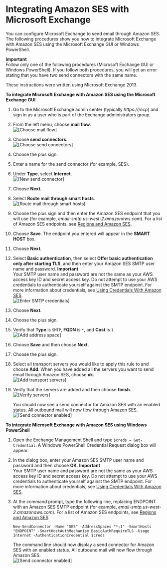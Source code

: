 # Integrating Amazon SES with Microsoft Exchange<a name="send-email-exchange"></a>

You can configure Microsoft Exchange to send email through Amazon SES\. The following procedures show you how to integrate Microsoft Exchange with Amazon SES using the Microsoft Exchange GUI or Windows PowerShell\.

**Important**  
Follow only one of the following procedures \(Microsoft Exchange GUI or Windows PowerShell\)\. If you follow both procedures, you will get an error stating that you have two send connectors with the same name\.

These instructions were written using Microsoft Exchange 2013\.

**To integrate Microsoft Exchange with Amazon SES using the Microsoft Exchange GUI**

1. Go to the Microsoft Exchange admin center \(typically *https://<CASServerName>/ecp*\) and sign in as a user who is part of the Exchange administrators group\.

1. From the left menu, choose **mail flow**\.  
![\[Choose mail flow\]](http://docs.aws.amazon.com/ses/latest/DeveloperGuide/images/exchange_integration_mail_flow.png)

1. Choose **send connectors**\.  
![\[Choose send connectors\]](http://docs.aws.amazon.com/ses/latest/DeveloperGuide/images/exchange_integration_send_connectors.png)

1. Choose the plus sign\.

1. Enter a name for the send connector \(for example, SES\)\.

1. Under **Type**, select **Internet**\.  
![\[New send connector\]](http://docs.aws.amazon.com/ses/latest/DeveloperGuide/images/exchange_integration_new_send_connector.png)

1. Choose **Next**\.

1. Select **Route mail through smart hosts**\.  
![\[Route mail through smart hosts\]](http://docs.aws.amazon.com/ses/latest/DeveloperGuide/images/exchange_integration_smart_host.png)

1. Choose the plus sign and then enter the Amazon SES endpoint that you will use \(for example, *email\-smtp\.us\-west\-2\.amazonaws\.com*\)\. For a list of Amazon SES endpoints, see [Regions and Amazon SES](regions.md)\.

1. Choose **Save**\. The endpoint you entered will appear in the **SMART HOST** box\.

1. Choose **Next**\.

1. Select **Basic authentication**, then select **Offer basic authentication only after starting TLS**, and then enter your Amazon SES SMTP user name and password\.
**Important**  
Your SMTP user name and password are not the same as your AWS access key ID and secret access key\. Do not attempt to use your AWS credentials to authenticate yourself against the SMTP endpoint\. For more information about credentials, see [Using Credentials With Amazon SES](using-credentials.md)\.  
![\[Enter SMTP credentials\]](http://docs.aws.amazon.com/ses/latest/DeveloperGuide/images/exchange_integration_smtp_credentials.png)

1. Choose **Next**\.

1. Choose the plus sign\.

1. Verify that **Type** is `SMTP`, **FQDN** is `*`, and **Cost** is `1`\.   
![\[Add address space\]](http://docs.aws.amazon.com/ses/latest/DeveloperGuide/images/exchange_integration_address_space.png)

1. Choose **Save** and then choose **Next**\.

1. Choose the plus sign\.

1. Select all transport servers you would like to apply this rule to and choose **Add**\. When you have added all the servers you want to send email through Amazon SES, choose **ok**\.  
![\[Add transport servers\]](http://docs.aws.amazon.com/ses/latest/DeveloperGuide/images/exchange_integration_transport_servers.png)

1. Verify that the servers are added and then choose **finish**\.  
![\[Verify servers\]](http://docs.aws.amazon.com/ses/latest/DeveloperGuide/images/exchange_integration_confirm_servers.png)

   You should now see a send connector for Amazon SES with an enabled status\. All outbound mail will now flow through Amazon SES\.  
![\[Send connector enabled\]](http://docs.aws.amazon.com/ses/latest/DeveloperGuide/images/exchange_integration_connector_enabled_GUI.png)

**To integrate Microsoft Exchange with Amazon SES using Windows PowerShell**

1. Open the Exchange Management Shell and type `$creds = Get-Credential`\. A Windows PowerShell Credential Request dialog box will appear\.

1. In the dialog box, enter your Amazon SES SMTP user name and password and then choose **OK**\.
**Important**  
Your SMTP user name and password are not the same as your AWS access key ID and secret access key\. Do not attempt to use your AWS credentials to authenticate yourself against the SMTP endpoint\. For more information about credentials, see [Using Credentials With Amazon SES](using-credentials.md)\.

1. At the command prompt, type the following line, replacing ENDPOINT with an Amazon SES SMTP endpoint \(for example, *email\-smtp\.us\-west\-2\.amazonaws\.com*\)\. For a list of Amazon SES endpoints, see [Regions and Amazon SES](regions.md)\.

    `New-SendConnector -Name "SES" -AddressSpaces "*;1" -SmartHosts "ENDPOINT" -SmartHostAuthMechanism BasicAuthRequireTLS -Usage Internet -AuthenticationCredential $creds` 

   The command line should now display a send connector for Amazon SES with an enabled status\. All outbound mail will now flow through Amazon SES\.  
![\[Send connector enabled\]](http://docs.aws.amazon.com/ses/latest/DeveloperGuide/images/exchange_integration_connector_enabled_powershell.png)